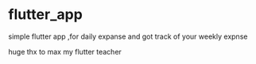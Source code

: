 # flutter_app

simple flutter app ,for daily expanse and got track of your weekly expnse 

huge thx to max my flutter teacher 
